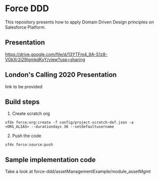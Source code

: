 # Force DDD

This repository presents how to apply Domain Driven Design principles on Salesforce Platform.

## Presentation

https://drive.google.com/file/d/13YTFm4_9A-S1z8-VGkXr2i29IgmkdKyY/view?usp=sharing

## London's Calling 2020 Presentation

link to be provided

## Build steps

1. Create scratch org

`sfdx force:org:create -f config/project-scratch-def.json -a <ORG_ALIAS> --durationdays 30 --setdefaultusername`

2. Push the code

`sfdx force:source:push`

## Sample implementation code

Take a look at force-ddd/assetManagementExample/module_assetMgmt